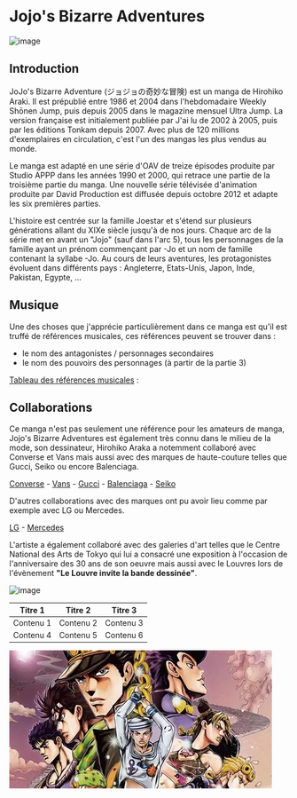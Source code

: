 # Jojo's Bizarre Adventures 

![image](https://github.com/user-attachments/assets/8917a444-5135-440b-b02f-52808289a967)

## Introduction  

JoJo's Bizarre Adventure (ジョジョの奇妙な冒険) est un manga de Hirohiko Araki. Il est prépublié entre 1986 et 2004 dans l'hebdomadaire Weekly Shōnen Jump, puis depuis 2005 dans le magazine mensuel Ultra Jump. La version française est initialement publiée par J'ai lu de 2002 à 2005, puis par les éditions Tonkam depuis 2007.
Avec plus de 120 millions d'exemplaires en circulation, c'est l'un des mangas les plus vendus au monde.

Le manga est adapté en une série d'OAV de treize épisodes produite par Studio APPP dans les années 1990 et 2000, qui retrace une partie de la troisième partie du manga. Une nouvelle série télévisée d'animation produite par David Production est diffusée depuis octobre 2012 et adapte les six premières parties. 

L'histoire est centrée sur la famille Joestar et s'étend sur plusieurs générations allant du XIXe siècle jusqu'à de nos jours. 
Chaque arc de la série met en avant un "Jojo" (sauf dans l'arc 5), tous les personnages de la famille ayant un prénom commençant par -Jo et un nom de famille contenant la syllabe -Jo. 
Au cours de leurs aventures, les protagonistes évoluent dans différents pays : Angleterre, Etats-Unis, Japon, Inde, Pakistan, Egypte, ... 

## Musique 

Une des choses que j'apprécie particulièrement dans ce manga est qu'il est truffé de références musicales, ces références peuvent se trouver dans : 
- le nom des antagonistes / personnages secondaires
- le nom des pouvoirs des personnages (à partir de la partie 3)

[Tableau des références musicales](pages/tableau.md) : 

## Collaborations 

Ce manga n'est pas seulement une référence pour les amateurs de manga, Jojo's Bizarre Adventures est également très connu dans le milieu de la mode, son dessinateur, Hirohiko Araka a notemment collaboré avec Converse et Vans mais aussi avec des marques de haute-couture telles que Gucci, Seiko ou encore Balenciaga.  

[Converse](https://www.google.com/url?sa=i&url=https%3A%2F%2Fjojo-news.com%2F2022%2F01%2F28%2Fjojos-bizarre-adventure-x-converse-returns-with-stone-ocean-sneakers%2F&psig=AOvVaw2Y4JsOz53WcRpeeqbGmxKX&ust=1727188118002000&source=images&cd=vfe&opi=89978449&ved=0CBQQjRxqFwoTCJCwvKOj2YgDFQAAAAAdAAAAABAE) - [Vans](https://www.google.com/url?sa=i&url=https%3A%2F%2Fjojowiki.com%2FJoJo%2527s_Bizarre_Adventure_Golden_Wind_%25C3%2597_VANS&psig=AOvVaw04UPYGpMcd0YZJdAeshSz-&ust=1727188857691000&source=images&cd=vfe&opi=89978449&ved=0CBQQjRxqFwoTCJCYgIem2YgDFQAAAAAdAAAAABAE) - [Gucci](https://jojo.fandom.com/wiki/Gucci_X_Hirohiko_Araki_X_Spur) - [Balenciaga](https://www.google.com/url?sa=i&url=https%3A%2F%2Fwww.animenewsnetwork.com%2Finterest%2F2018-08-17%2Fjojo-bruno-bucciarati-poses-in-balenciaga-for-magazine-cover%2F.135589&psig=AOvVaw0E3AHn6USgVYkNK_D5X9z4&ust=1727188621963000&source=images&cd=vfe&opi=89978449&ved=0CBQQjRxqFwoTCMjiyJal2YgDFQAAAAAdAAAAABAE) - [Seiko](https://www.google.com/url?sa=i&url=https%3A%2F%2Fjojowiki.com%2FSeiko_%25C3%2597_JoJo&psig=AOvVaw2ynsm7-IgdjnDpYBXd1cm2&ust=1727189007286000&source=images&cd=vfe&opi=89978449&ved=0CBQQjRxqFwoTCPCSz8um2YgDFQAAAAAdAAAAABAE)

D'autres collaborations avec des marques ont pu avoir lieu comme par exemple avec LG ou Mercedes. 

[LG](https://jojowiki.com/JOJO_L-02K) - [Mercedes](https://www.animenewsnetwork.com/interest/2018-08-31/jojo-bizarre-adventure-exhibit-promotions-take-over-tokyo/.136065)

L'artiste a également collaboré avec des galeries d'art telles que le Centre National des Arts de Tokyo qui lui a consacré une exposition à l'occasion de l'anniversaire des 30 ans de son oeuvre mais aussi avec le Louvres lors de l'évènement __"Le Louvre invite la bande dessinée"__. 

![image](https://github.com/user-attachments/assets/ca95b369-9b1d-49fc-88c5-078d2f97dd48)





| Titre 1    | Titre 2    | Titre 3    |
|------------|------------|------------|
| Contenu 1  | Contenu 2  | Contenu 3  |
| Contenu 4  | Contenu 5  | Contenu 6  |                             

![img](img/jojo.png)


                                                          
